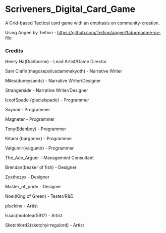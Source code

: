 # Scriveners_Digital_Card_Game
A Grid-based Tactical card game with an emphasis on community-creation.

Using Angen by Teifion - https://github.com/Teifion/angen?tab=readme-ov-file

### Credits 
Henry Ha(Diahborne) - Lead Artist/Game Director

Sam Clafin(magosepsilusdammekyoth) - Narrative Writer

Miles(duneysands) - Narrative Writer/Designer

Strangerside - Narrative Writer/Designer

IceofSpade {glacialspade} - Programmer

Sayomi - Programmer

Magneter - Programmer

Tony(Edenboy) - Programmer

Kitami {bargonex} - Programmer

Valgumir(valgumir) - Programmer

The_Ace_Arguer - Management Consultant

Brendan(beaker of fish) - Designer

Zyxthezyx - Designer

Master_of_pride - Designer

Noel(King of Green) - Tester/R&D

pluckine - Artist

Issac(mototear5917) - Artist

Sketchlord2(sketchyirregulord) - Artist

